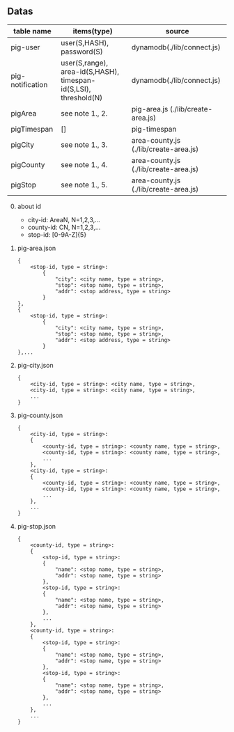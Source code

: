 ## Datas
|table name| items(type) | source |
|----------|-------------|--------|
| pig-user | user(S,HASH), password(S) | dynamodb(./lib/connect.js)|
|pig-notification| user(S,range), area-id(S,HASH), timespan-id(S,LSI), threshold(N)|dynamodb(./lib/connect.js)
| pigArea | see note 1., 2. | pig-area.js (./lib/create-area.js) |
| pigTimespan | [] |pig-timespan |
| pigCity | see note 1., 3.| area-county.js (./lib/create-area.js) |
| pigCounty | see note 1., 4.| area-county.js (./lib/create-area.js) |
| pigStop | see note 1., 5.| area-county.js (./lib/create-area.js) |

0. about id
	* city-id: AreaN, N=1,2,3,...
	* county-id: CN, N=1,2,3,...
	* stop-id: [0-9A-Z]{5}
1. pig-area.json
	
	```
	{
		<stop-id, type = string>:
			{
				"city": <city name, type = string>,
				"stop": <stop name, type = string>,
				"addr": <stop address, type = string>
			}
	},
	{
		<stop-id, type = string>:
			{
				"city": <city name, type = string>,
				"stop": <stop name, type = string>,
				"addr": <stop address, type = string>
			}
	},...	
	```


2. pig-city.json

	```
	{
		<city-id, type = string>: <city name, type = string>,
		<city-id, type = string>: <city name, type = string>,
		...		
	} 
	```

3. pig-county.json

	```
	{
		<city-id, type = string>: 
		{
			<county-id, type = string>: <county name, type = string>,
			<county-id, type = string>: <county name, type = string>,
			...	
		},
		<city-id, type = string>: 
		{
			<county-id, type = string>: <county name, type = string>,
			<county-id, type = string>: <county name, type = string>,
			...	
		},
		...
	} 
	```
	
3. pig-stop.json

	```
	{
		<county-id, type = string>: 
		{
			<stop-id, type = string>:
			{
				"name": <stop name, type = string>,
				"addr": <stop name, type = string>
			},
			<stop-id, type = string>:
			{
				"name": <stop name, type = string>,
				"addr": <stop name, type = string>
			},
			...
		},
		<county-id, type = string>: 
		{
			<stop-id, type = string>:
			{
				"name": <stop name, type = string>,
				"addr": <stop name, type = string>
			},
			<stop-id, type = string>:
			{
				"name": <stop name, type = string>,
				"addr": <stop name, type = string>
			},
			...
		},
		...
	} 
	```